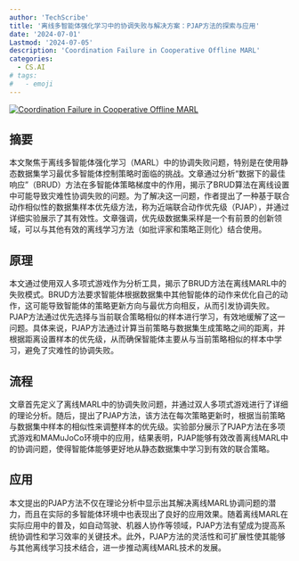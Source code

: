 ```yaml
---
author: 'TechScribe'
title: '离线多智能体强化学习中的协调失败与解决方案：PJAP方法的探索与应用'
date: '2024-07-01'
Lastmod: '2024-07-05'
description: 'Coordination Failure in Cooperative Offline MARL'
categories:
  - CS.AI
# tags:
#   - emoji
---
```


[![Coordination Failure in Cooperative Offline MARL](https://arxiv-research-1301205113.cos.ap-guangzhou.myqcloud.com/images/2407.01343v1.pdf_0.jpg)](https://arxiv.org/abs/2407.01343v1)

## 摘要

本文聚焦于离线多智能体强化学习（MARL）中的协调失败问题，特别是在使用静态数据集学习最优多智能体控制策略时面临的挑战。文章通过分析“数据下的最佳响应”（BRUD）方法在多智能体策略梯度中的作用，揭示了BRUD算法在离线设置中可能导致灾难性协调失败的问题。为了解决这一问题，作者提出了一种基于联合动作相似性的数据集样本优先级方法，称为近端联合动作优先级（PJAP），并通过详细实验展示了其有效性。文章强调，优先级数据集采样是一个有前景的创新领域，可以与其他有效的离线学习方法（如批评家和策略正则化）结合使用。<!--more-->

## 原理

本文通过使用双人多项式游戏作为分析工具，揭示了BRUD方法在离线MARL中的失败模式。BRUD方法要求智能体根据数据集中其他智能体的动作来优化自己的动作，这可能导致智能体的策略更新方向与最优方向相反，从而引发协调失败。PJAP方法通过优先选择与当前联合策略相似的样本进行学习，有效地缓解了这一问题。具体来说，PJAP方法通过计算当前策略与数据集生成策略之间的距离，并根据距离设置样本的优先级，从而确保智能体主要从与当前策略相似的样本中学习，避免了灾难性的协调失败。

## 流程

文章首先定义了离线MARL中的协调失败问题，并通过双人多项式游戏进行了详细的理论分析。随后，提出了PJAP方法，该方法在每次策略更新时，根据当前策略与数据集中样本的相似性来调整样本的优先级。实验部分展示了PJAP方法在多项式游戏和MAMuJoCo环境中的应用，结果表明，PJAP能够有效改善离线MARL中的协调问题，使得智能体能够更好地从静态数据集中学习到有效的联合策略。

## 应用

本文提出的PJAP方法不仅在理论分析中显示出其解决离线MARL协调问题的潜力，而且在实际的多智能体环境中也表现出了良好的应用效果。随着离线MARL在实际应用中的普及，如自动驾驶、机器人协作等领域，PJAP方法有望成为提高系统协调性和学习效率的关键技术。此外，PJAP方法的灵活性和可扩展性使其能够与其他离线学习技术结合，进一步推动离线MARL技术的发展。
